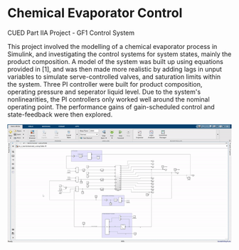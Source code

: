 # Chemical Evaporator Control
CUED Part IIA Project - GF1 Control System

This project involved the modelling of a chemical evaporator process in Simulink, and investigating the control systems for system states, mainly the product composition.
A model of the system was built up using equations provided in [1], and was then made more realistic by adding lags in unput variables to simulate serve-controlled valves, and saturation limits within the system.
Three PI controller were built for product composition, operating pressure and seperator liquid level.
Due to the system's nonlinearities, the PI controllers only worked well around the nominal operating point.
The performance gains of gain-scheduled control and state-feedback were then explored.

![til](https://github.com/edwardengland/GF1_Control_System/blob/main/SimulinkGIF.gif)
